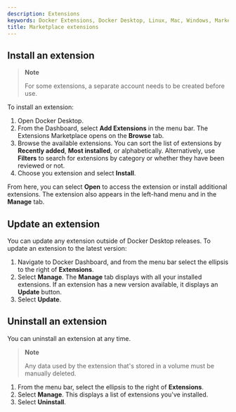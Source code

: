 ```yaml
---
description: Extensions
keywords: Docker Extensions, Docker Desktop, Linux, Mac, Windows, Marketplace
title: Marketplace extensions
---
```


## Install an extension

> **Note**
>
> For some extensions, a separate account needs to be created before use.

To install an extension:

1. Open Docker Desktop.
2. From the Dashboard, select **Add Extensions** in the menu bar.
   The Extensions Marketplace opens on the **Browse** tab.
3. Browse the available extensions.
   You can sort the list of extensions by **Recently added**, **Most installed**, or alphabetically. Alternatively, use **Filters** to search for extensions by category or whether they have been reviewed or not.
4. Choose you extension and select **Install**.

From here, you can select **Open** to access the extension or install additional extensions. The extension also appears in the left-hand menu and in the **Manage** tab.

## Update an extension

You can update any extension outside of Docker Desktop releases. To update an extension to the latest version:

1. Navigate to Docker Dashboard, and from the menu bar select the ellipsis to the right of **Extensions**.
2. Select **Manage**.
   The **Manage** tab displays with all your installed extensions. If an extension has a new version available, it displays an **Update** button.
3. Select **Update**.

## Uninstall an extension

You can uninstall an extension at any time.

> **Note**
>
> Any data used by the extension that's stored in a volume must be manually deleted.

1. From the menu bar, select the ellipsis to the right of **Extensions**.
2. Select **Manage**. This displays a list of extensions you've installed.
3. Select **Uninstall**.
